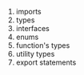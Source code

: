 1. imports
2. types
3. interfaces
4. enums
5. function's types
6. utility types
7. export statements